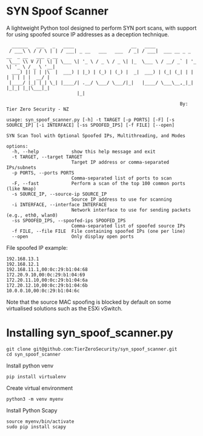# SYN Spoof Scanner
A lightweight Python tool designed to perform SYN port scans, with support for using spoofed source IP addresses as a deception technique.

```
  ______   ___   _   ____                     __   ____
 / ___\ \ / / \ | | / ___| _ __   ___   ___  / _| / ___|  ___ __ _ _ __  _ __   ___ _ __
 \___ \\ V /|  \| | \___ \| '_ \ / _ \ / _ \| |_  \___ \ / __/ _` | '_ \| '_ \ / _ \ '__|
  ___) || | | |\  |  ___) | |_) | (_) | (_) |  _|  ___) | (_| (_| | | | | | | |  __/ |
 |____/ |_| |_| \_| |____/| .__/ \___/ \___/|_|   |____/ \___\__,_|_| |_|_| |_|\___|_|
                          |_|

                                                                By: Tier Zero Security - NZ

usage: syn_spoof_scanner.py [-h] -t TARGET [-p PORTS] [-F] [-s SOURCE_IP] [-i INTERFACE] [-ss SPOOFED_IPS] [-f FILE] [--open]

SYN Scan Tool with Optional Spoofed IPs, Multithreading, and Modes

options:
  -h, --help            show this help message and exit
  -t TARGET, --target TARGET
                        Target IP address or comma-separated IPs/subnets
  -p PORTS, --ports PORTS
                        Comma-separated list of ports to scan
  -F, --fast            Perform a scan of the top 100 common ports (like Nmap)
  -s SOURCE_IP, --source-ip SOURCE_IP
                        Source IP address to use for scanning
  -i INTERFACE, --interface INTERFACE
                        Network interface to use for sending packets (e.g., eth0, wlan0)
  -ss SPOOFED_IPS, --spoofed-ips SPOOFED_IPS
                        Comma-separated list of spoofed source IPs
  -f FILE, --file FILE  File containing spoofed IPs (one per line)
  --open                Only display open ports
```

File spoofed IP example:

```
192.168.13.1
192.168.12.1
192.168.11.1,00:0c:29:b1:04:68
172.20.9.10,00:0c:29:b1:04:69
172.20.11.10,00:0c:29:b1:04:6a
172.20.12.10,00:0c:29:b1:04:6b
10.0.0.10,00:0c:29:b1:04:6c
```
Note that the source MAC spoofing is blocked by default on some virtualised solutions such as the ESXi vSwitch.  

# Installing syn_spoof_scanner.py
```
git clone git@github.com:TierZeroSecurity/syn_spoof_scanner.git
cd syn_spoof_scanner
```
Install python venv
```
pip install virtualenv
```
Create virtual environment
```
python3 -m venv myenv
```
Install Python Scapy
```
source myenv/bin/activate
sudo pip install scapy
```
